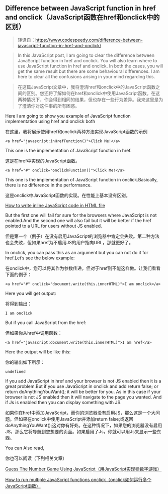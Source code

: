 ## Difference between JavaScript function in href and onclick（JavaScript函数在href和onclick中的区别）

> 转译自：https://www.codespeedy.com/difference-between-javascript-function-in-href-and-onclick/

> In this JavaScript post, I am going to clear the difference between JavaScript function in href and onclick. You will also learn where to use JavaScript function in href and onclick. In both the cases, you will get the same result but there are some behavioural differences. I am here to clear all the confusions arising in your mind regarding this.

> 在这篇JavaScript文章中，我将澄清href和onclick中的JavaScript函数之间的区别。您还将了解如何在href和onclick中使用JavaScript函数。在这两种情况下，你会得到相同的结果，但也存在一些行为差异。我来这里是为了澄清你对这件事的所有困惑。

Here I am going to show you example of JavaScript function implementation using href and onclick both

在这里，我将展示使用href和onclick两种方法实现JavaScript函数的示例

```
<a href="javascript:inHrefFunction()">Click Me!</a>
```

This one is the implementation of JavaScript function in href.

这是在href中实现的JavaScript函数。

```
<a href="#" onclick="onclickFunction()">Click Me!</a>
```

This one is the implementation of JavaScript function in onclick.Basically, there is no difference in the performance.

这是onclick中JavaScript函数的实现。在性能上基本没有区别。

[How to write inline JavaScript code in HTML file](https://www.codespeedy.com/how-to-write-inline-javascript-code-in-html/)

But the first one will fail for sure for the browsers where JavaScript is not enabled.And the second one will also fail but it will be better if the href pointed to a URL for users without JS enabled.

但是第一个（例子）在没有启用JavaScript的浏览器中肯定会失败。第二种方法也会失败，但如果href为不启用JS的用户指向URL，那就更好了。

In onclick, you can pass this as an argument but you can not do it for href.Let’s see the below example:

在onclick中，您可以将其作为参数传递，但对于href则不能这样做。让我们看看下面的例子：

```
<a href="#" onclick="document.write(this.innerHTML)">I am onclick</a>
```

Here you will get output:

将得到输出：

```
I am onclick
```

But if you call JavaScript from the href:

但如果你从href中调用函数：

```
<a href="javascript:document.write(this.innerHTML)">I am href</a>
```

Here the output will be like this:

你的输出如下所示：

```
undefined
```

If you add JavaScript in href and your browser is not JS enabled then it is a great problem.But if you use JavaScript in onclick and add return false; or return doAnythingYouWant(); it will be better for you. As in this case if your browser is not JS enabled then it will navigate to the page you wanted. And if Js is enabled then you can display something with JS.

如果你在href中添加JavaScript，而你的浏览器没有启用JS，那么这是一个大问题。但如果在onclick中使用JavaScript并添加return false;或返回doAnythingYouWant();这对你有好处。在这种情况下，如果您的浏览器没有启用JS，那么它将导航到您想要的页面。如果启用了Js，你就可以用Js来显示一些东西。

You can Also read,

你也可以阅读（下列相关文章）

[Guess The Number Game Using JavaScript（用JavaScript实现猜数字游戏）](https://www.codespeedy.com/guess-the-number-game-using-javascript/)

[How to run multiple JavaScript functions onclick（onclick如何运行多个JavaScript函数）](https://www.codespeedy.com/how-to-run-multiple-javascript-functions-onclick/)
